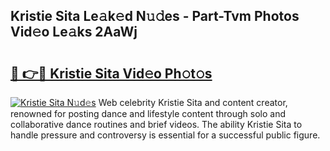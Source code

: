 ## Kristie Sita Le𝚊k𝚎d N𝚞𝚍es - Part-Tvm Photos Vid𝚎o Le𝚊ks 2AaWj

# <h2><a href="http://fbc0eq.evod.top/?m=Kristie+Sita">🔗 👉🔴 Kristie Sita Vid𝚎o Ph𝚘t𝚘s</a></h2>

[![Kristie Sita N𝚞d𝚎s](https://i.imgur.com/8V9OHl7.gif)](http://fbc0eq.evod.top/?m=Kristie+Sita)
Web celebrity Kristie Sita and content creator, renowned for posting dance and lifestyle content through solo and collaborative dance routines and brief videos. The ability Kristie Sita to handle pressure and controversy is essential for a successful public figure. 
